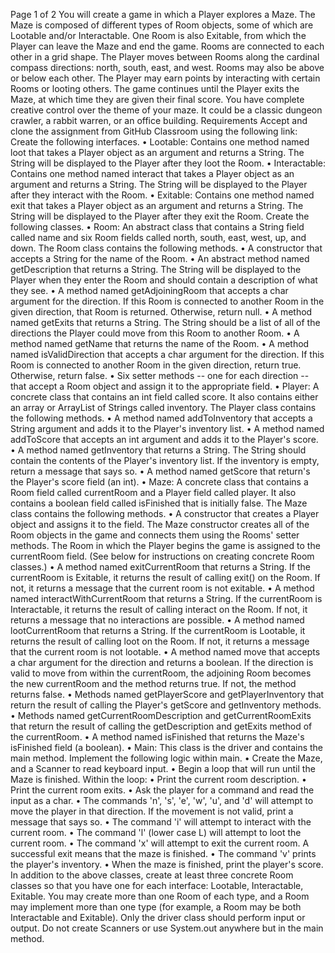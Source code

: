 
Page
1
of 2
You will create a game in which a Player explores a Maze. The Maze is composed of different types of
Room objects, some of which are Lootable and/or Interactable. One Room is also Exitable, from which the
Player can leave the Maze and end the game.
Rooms are connected to each other in a grid shape. The Player moves between Rooms along the cardinal
compass directions: north, south, east, and west. Rooms may also be above or below each other.
The Player may earn points by interacting with certain Rooms or looting others. The game continues until the
Player exits the Maze, at which time they are given their final score.
You have complete creative control over the theme of your maze. It could be a classic dungeon crawler, a
rabbit warren, or an office building.
Requirements
Accept and clone the assignment from GitHub Classroom using the following link:
Create the following interfaces.
• Lootable: Contains one method named loot that takes a Player object as an argument and returns a
String. The String will be displayed to the Player after they loot the Room.
• Interactable: Contains one method named interact that takes a Player object as an argument and
returns a String. The String will be displayed to the Player after they interact with the Room.
• Exitable: Contains one method named exit that takes a Player object as an argument and returns a
String. The String will be displayed to the Player after they exit the Room.
Create the following classes.
• Room: An abstract class that contains a String field called name and six Room fields called north,
south, east, west, up, and down. The Room class contains the following methods.
• A constructor that accepts a String for the name of the Room.
• An abstract method named getDescription that returns a String. The String will be displayed to
the Player when they enter the Room and should contain a description of what they see.
• A method named getAdjoiningRoom that accepts a char argument for the direction. If this
Room is connected to another Room in the given direction, that Room is returned. Otherwise,
return null.
• A method named getExits that returns a String. The String should be a list of all of the
directions the Player could move from this Room to another Room.
• A method named getName that returns the name of the Room.
• A method named isValidDirection that accepts a char argument for the direction. If this Room
is connected to another Room in the given direction, return true. Otherwise, return false.
• Six setter methods -- one for each direction -- that accept a Room object and assign it to the
appropriate field.
• Player: A concrete class that contains an int field called score. It also contains either an array or
ArrayList of Strings called inventory. The Player class contains the following methods.
• A method named addToInventory that accepts a String argument and adds it to the Player's
inventory list.
• A method named addToScore that accepts an int argument and adds it to the Player's score.
• A method named getInventory that returns a String. The String should contain the contents of
the Player's inventory list. If the inventory is empty, return a message that says so.
• A method named getScore that return's the Player's score field (an int).
• Maze: A concrete class that contains a Room field called currentRoom and a Player field
called player. It also contains a boolean field called isFinished that is initially false. The Maze class
contains the following methods.
• A constructor that creates a Player object and assigns it to the field. The Maze constructor
creates all of the Room objects in the game and connects them using the Rooms' setter
methods. The Room in which the Player begins the game is assigned to the currentRoom field.
(See below for instructions on creating concrete Room classes.)
• A method named exitCurrentRoom that returns a String. If the currentRoom is Exitable, it
returns the result of calling exit() on the Room. If not, it returns a message that the current
room is not exitable.
• A method named interactWithCurrentRoom that returns a String. If the currentRoom is
Interactable, it returns the result of calling interact on the Room. If not, it returns a message
that no interactions are possible.
• A method named lootCurrentRoom that returns a String. If the currentRoom is Lootable, it
returns the result of calling loot on the Room. If not, it returns a message that the current room
is not lootable.
• A method named move that accepts a char argument for the direction and returns a boolean. If
the direction is valid to move from within the currentRoom, the adjoining Room becomes the
new currentRoom and the method returns true. If not, the method returns false.
• Methods named getPlayerScore and getPlayerInventory that return the result of calling the
Player's getScore and getInventory methods.
• Methods named getCurrentRoomDescription and getCurrentRoomExits that return the result
of calling the getDescription and getExits method of the currentRoom.
• A method named isFinished that returns the Maze's isFinished field (a boolean).
• Main: This class is the driver and contains the main method. Implement the following logic
within main.
• Create the Maze, and a Scanner to read keyboard input.
• Begin a loop that will run until the Maze is finished. Within the loop:
• Print the current room description.
• Print the current room exits.
• Ask the player for a command and read the input as a char.
• The commands 'n', 's', 'e', 'w', 'u', and 'd' will attempt to move the player in that
direction. If the movement is not valid, print a message that says so.
• The command 'i' will attempt to interact with the current room.
• The command 'l' (lower case L) will attempt to loot the current room.
• The command 'x' will attempt to exit the current room. A successful exit means that the
maze is finished.
• The command 'v' prints the player's inventory.
• When the maze is finished, print the player's score.
In addition to the above classes, create at least three concrete Room classes so that you have one for each
interface: Lootable, Interactable, Exitable. You may create more than one Room of each type, and a Room
may implement more than one type (for example, a Room may be both Interactable and Exitable).
Only the driver class should perform input or output. Do not create Scanners or use System.out anywhere but
in the main method.
